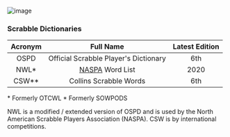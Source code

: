 ![image](https://user-images.githubusercontent.com/36027403/190556211-1214427d-663d-4bfc-9729-5df4cc5a10bb.png)

### Scrabble Dictionaries

|Acronym|Full Name|Latest Edition|
|:-:|:-:|:-:|
|OSPD|Official Scrabble Player's Dictionary|6th|
|NWL*|[NASPA](http://www2.scrabbleplayers.org/w/Welcome_to_NASPAWiki) Word List|2020|
|CSW**|Collins Scrabble Words|6th|

\* Formerly OTCWL
\* Formerly SOWPODS

NWL is a modified / extended version of OSPD and is used by the North American Scrabble Players Association (NASPA). CSW is by international competitions.
